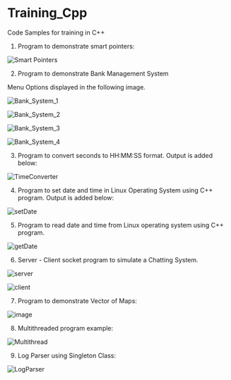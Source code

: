 # Training_Cpp
Code Samples for training in C++
1. Program to demonstrate smart pointers:
   
![Smart Pointers](https://github.com/Kruthi-TS-ML/Training_Cpp/assets/135805326/2cc5c13c-562a-4bd6-a07d-fc29754ba925)

2. Program to demonstrate Bank Management System

Menu Options displayed in the following image. 

![Bank_System_1](https://github.com/Kruthi-TS-ML/Training_Cpp/assets/135805326/7bb3804e-253e-4b36-8755-14a1426d165f)

![Bank_System_2](https://github.com/Kruthi-TS-ML/Training_Cpp/assets/135805326/ef86f949-c1c0-4d8f-8253-514bc27d632d)

![Bank_System_3](https://github.com/Kruthi-TS-ML/Training_Cpp/assets/135805326/2b11d1d4-ea32-4937-a786-085ebce15bfe)

![Bank_System_4](https://github.com/Kruthi-TS-ML/Training_Cpp/assets/135805326/b073db90-c3b8-46de-904f-8745691a8d57)

3. Program to convert seconds to HH:MM:SS format.
Output is added below:

![TimeConverter](https://github.com/Kruthi-TS-ML/Training_Cpp/assets/135805326/6f9fbb1b-cd5c-4d09-a670-c376c84fb4f8)

4. Program to set date and time in Linux Operating System using C++ program.
Output is added below:

![setDate](https://github.com/Kruthi-TS-ML/Training_Cpp/assets/135805326/3af9e98d-f208-482e-a07f-1d675b34ad1c)

5. Program to read date and time from Linux operating system using C++ program.

![getDate](https://github.com/Kruthi-TS-ML/Training_Cpp/assets/135805326/c46b56e2-7fcf-4f93-a1a6-407e8c51b906)

6. Server - Client socket program to simulate a Chatting System.

![server](https://github.com/Kruthi-TS-ML/Training_Cpp/assets/135805326/1abd194d-2e9b-4153-b1a3-a80a06e04a14)

![client](https://github.com/Kruthi-TS-ML/Training_Cpp/assets/135805326/3839b954-4dc7-478e-8e0c-99cf4290bd25)

7. Program to demonstrate Vector of Maps:

![image](https://github.com/Kruthi-TS-ML/Training_Cpp/assets/135805326/907026bc-03ca-4868-8a5c-d8764c901b15)

8. Multithreaded program example:

![Multithread](https://github.com/Kruthi-TS-ML/Training_Cpp/assets/135805326/594d78d3-4b25-45d0-92ed-b087acf6cae8)

9. Log Parser using Singleton Class:

![LogParser](https://github.com/Kruthi-TS-ML/Training_Cpp/assets/135805326/f22cb0dd-764e-42c2-b3a0-50fc139d6672)
